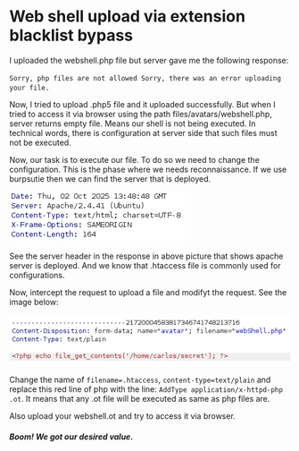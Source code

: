 # Web shell upload via extension blacklist bypass

I uploaded the webshell.php file but server gave me the following response:

`Sorry, php files are not allowed
Sorry, there was an error uploading your file.`

Now, I tried to upload .php5 file and it uploaded successfully. But when I tried to access it via browser using the path files/avatars/webshell.php, server returns empty file. Means our shell is not being executed. In technical words, there is configuration at server side that such files must not be executed. 

Now, our task is to execute our file. To do so we need to change the configuration. This is the phase where we needs reconnaissance. If we use burpsutie then we can find the server that is deployed.

![Alt text](./Screenshots/server-type.png)

See the server header in the response in above picture that shows apache server is deployed. And we know that .htaccess file is commonly used for configurations.

Now, intercept the request to upload a file and modifyt the request. See the image below:

![Alt text](./Screenshots/htaccess.png)

Change the name of `filename=.htaccess`, `content-type=text/plain` and replace this red line of php with the line: `AddType application/x-httpd-php .ot`. It means that any .ot file will be executed as same as php files are. 

Also upload your webshell.ot and try to access it via browser. 

##### Boom! We got our desired value.